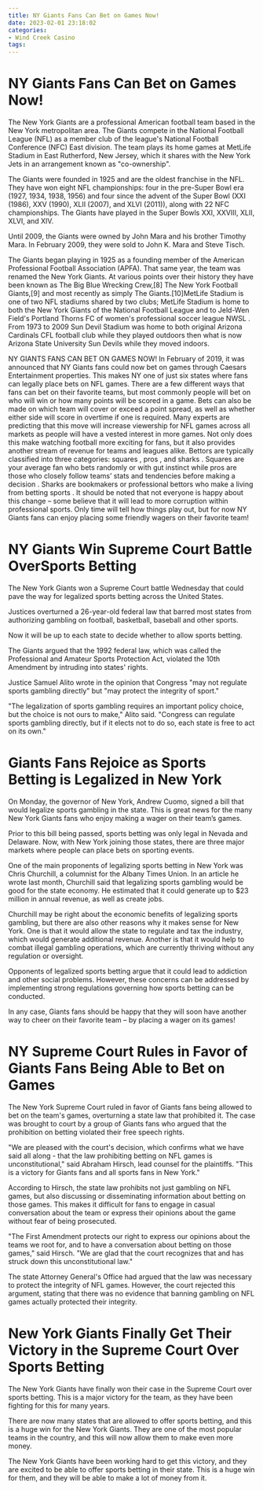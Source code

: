 ```yaml
---
title: NY Giants Fans Can Bet on Games Now!
date: 2023-02-01 23:18:02
categories:
- Wind Creek Casino
tags:
---
```



#  NY Giants Fans Can Bet on Games Now!

The New York Giants are a professional American football team based in the New York metropolitan area. The Giants compete in the National Football League (NFL) as a member club of the league's National Football Conference (NFC) East division. The team plays its home games at MetLife Stadium in East Rutherford, New Jersey, which it shares with the New York Jets in an arrangement known as "co-ownership".

The Giants were founded in 1925 and are the oldest franchise in the NFL. They have won eight NFL championships: four in the pre-Super Bowl era (1927, 1934, 1938, 1956) and four since the advent of the Super Bowl (XXI (1986), XXV (1990), XLII (2007), and XLVI (2011)), along with 22 NFC championships. The Giants have played in the Super Bowls XXI, XXVIII, XLII, XLVI, and XIV.

Until 2009, the Giants were owned by John Mara and his brother Timothy Mara. In February 2009, they were sold to John K. Mara and Steve Tisch.

The Giants began playing in 1925 as a founding member of the American Professional Football Association (APFA). That same year, the team was renamed the New York Giants. At various points over their history they have been known as The Big Blue Wrecking Crew,[8] The New York Football Giants,[9] and most recently as simply The Giants.[10]MetLife Stadium is one of two NFL stadiums shared by two clubs; MetLife Stadium is home to both the New York Giants of the National Football League and to Jeld-Wen Field's Portland Thorns FC of women's professional soccer league NWSL . From 1973 to 2009 Sun Devil Stadium was home to both original Arizona Cardinals CFL football club while they played outdoors then what is now Arizona State University Sun Devils while they moved indoors. 

NY GIANTS FANS CAN BET ON GAMES NOW! 
In February of 2019, it was announced that NY Giants fans could now bet on games through Caesars Entertainment properties. This makes NY one of just six states where fans can legally place bets on NFL games. There are a few different ways that fans can bet on their favorite teams, but most commonly people will bet on who will win or how many points will be scored in a game. Bets can also be made on which team will cover or exceed a point spread, as well as whether either side will score in overtime if one is required. 
Many experts are predicting that this move will increase viewership for NFL games across all markets as people will have a vested interest in more games. Not only does this make watching football more exciting for fans, but it also provides another stream of revenue for teams and leagues alike. Bettors are typically classified into three categories: squares , pros , and sharks . Squares are your average fan who bets randomly or with gut instinct while pros are those who closely follow teams’ stats and tendencies before making a decision . Sharks are bookmakers or professional bettors who make a living from betting sports . 
It should be noted that not everyone is happy about this change – some believe that it will lead to more corruption within professional sports. Only time will tell how things play out, but for now NY Giants fans can enjoy placing some friendly wagers on their favorite team!

#  NY Giants Win Supreme Court Battle OverSports Betting

The New York Giants won a Supreme Court battle Wednesday that could pave the way for legalized sports betting across the United States.

Justices overturned a 26-year-old federal law that barred most states from authorizing gambling on football, basketball, baseball and other sports.

Now it will be up to each state to decide whether to allow sports betting.

The Giants argued that the 1992 federal law, which was called the Professional and Amateur Sports Protection Act, violated the 10th Amendment by intruding into states' rights.

Justice Samuel Alito wrote in the opinion that Congress "may not regulate sports gambling directly" but "may protect the integrity of sport."

"The legalization of sports gambling requires an important policy choice, but the choice is not ours to make," Alito said. "Congress can regulate sports gambling directly, but if it elects not to do so, each state is free to act on its own."

#  Giants Fans Rejoice as Sports Betting is Legalized in New York

On Monday, the governor of New York, Andrew Cuomo, signed a bill that would legalize sports gambling in the state. This is great news for the many New York Giants fans who enjoy making a wager on their team’s games.

Prior to this bill being passed, sports betting was only legal in Nevada and Delaware. Now, with New York joining those states, there are three major markets where people can place bets on sporting events.

One of the main proponents of legalizing sports betting in New York was Chris Churchill, a columnist for the Albany Times Union. In an article he wrote last month, Churchill said that legalizing sports gambling would be good for the state economy. He estimated that it could generate up to $23 million in annual revenue, as well as create jobs.

Churchill may be right about the economic benefits of legalizing sports gambling, but there are also other reasons why it makes sense for New York. One is that it would allow the state to regulate and tax the industry, which would generate additional revenue. Another is that it would help to combat illegal gambling operations, which are currently thriving without any regulation or oversight.

Opponents of legalized sports betting argue that it could lead to addiction and other social problems. However, these concerns can be addressed by implementing strong regulations governing how sports betting can be conducted.

In any case, Giants fans should be happy that they will soon have another way to cheer on their favorite team – by placing a wager on its games!

#  NY Supreme Court Rules in Favor of Giants Fans Being Able to Bet on Games

The New York Supreme Court ruled in favor of Giants fans being allowed to bet on the team's games, overturning a state law that prohibited it. The case was brought to court by a group of Giants fans who argued that the prohibition on betting violated their free speech rights.

"We are pleased with the court's decision, which confirms what we have said all along - that the law prohibiting betting on NFL games is unconstitutional," said Abraham Hirsch, lead counsel for the plaintiffs. "This is a victory for Giants fans and all sports fans in New York."

According to Hirsch, the state law prohibits not just gambling on NFL games, but also discussing or disseminating information about betting on those games. This makes it difficult for fans to engage in casual conversation about the team or express their opinions about the game without fear of being prosecuted.

"The First Amendment protects our right to express our opinions about the teams we root for, and to have a conversation about betting on those games," said Hirsch. "We are glad that the court recognizes that and has struck down this unconstitutional law."

The state Attorney General's Office had argued that the law was necessary to protect the integrity of NFL games. However, the court rejected this argument, stating that there was no evidence that banning gambling on NFL games actually protected their integrity.

#  New York Giants Finally Get Their Victory in the Supreme Court Over Sports Betting

The New York Giants have finally won their case in the Supreme Court over sports betting. This is a major victory for the team, as they have been fighting for this for many years.

There are now many states that are allowed to offer sports betting, and this is a huge win for the New York Giants. They are one of the most popular teams in the country, and this will now allow them to make even more money.

The New York Giants have been working hard to get this victory, and they are excited to be able to offer sports betting in their state. This is a huge win for them, and they will be able to make a lot of money from it.